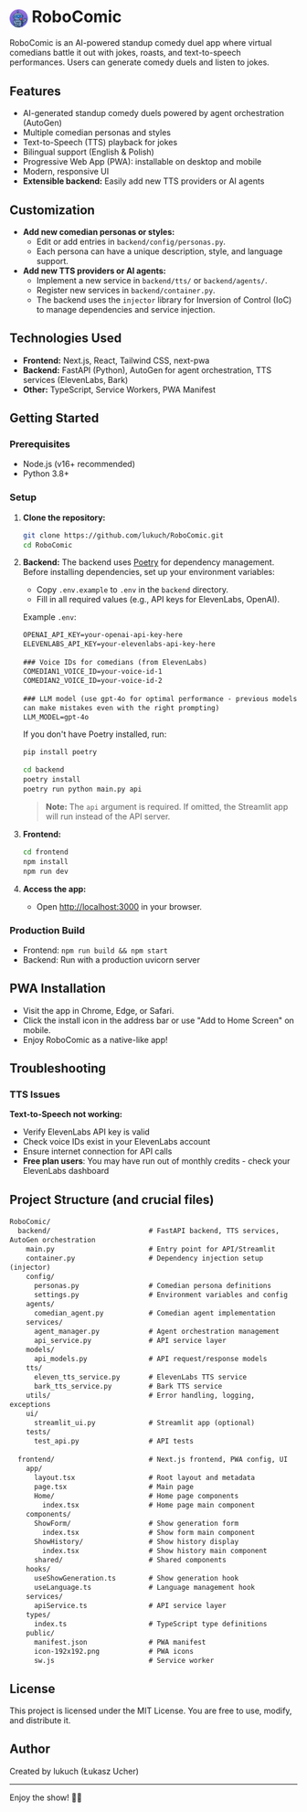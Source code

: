# <img src="frontend/public/icon-192x192.png" alt="RoboComic Icon" width="32" style="vertical-align:middle;"/> RoboComic

RoboComic is an AI-powered standup comedy duel app where virtual comedians battle it out with jokes, roasts, and text-to-speech performances. Users can generate comedy duels and listen to jokes.

## Features
- AI-generated standup comedy duels powered by agent orchestration (AutoGen)
- Multiple comedian personas and styles
- Text-to-Speech (TTS) playback for jokes
- Bilingual support (English & Polish)
- Progressive Web App (PWA): installable on desktop and mobile
- Modern, responsive UI
- **Extensible backend:** Easily add new TTS providers or AI agents

## Customization

- **Add new comedian personas or styles:**
  - Edit or add entries in `backend/config/personas.py`.
  - Each persona can have a unique description, style, and language support.
- **Add new TTS providers or AI agents:**
  - Implement a new service in `backend/tts/` or `backend/agents/`.
  - Register new services in `backend/container.py`.
  - The backend uses the `injector` library for Inversion of Control (IoC) to manage dependencies and service injection.

## Technologies Used
- **Frontend:** Next.js, React, Tailwind CSS, next-pwa
- **Backend:** FastAPI (Python), AutoGen for agent orchestration, TTS services (ElevenLabs, Bark)
- **Other:** TypeScript, Service Workers, PWA Manifest

## Getting Started

### Prerequisites
- Node.js (v16+ recommended)
- Python 3.8+

### Setup
1. **Clone the repository:**
   ```bash
   git clone https://github.com/lukuch/RoboComic.git
   cd RoboComic
   ```
2. **Backend:**
   The backend uses [Poetry](https://python-poetry.org/) for dependency management.
   Before installing dependencies, set up your environment variables:
   - Copy `.env.example` to `.env` in the `backend` directory.
   - Fill in all required values (e.g., API keys for ElevenLabs, OpenAI).

   Example `.env`:
   ```env
   OPENAI_API_KEY=your-openai-api-key-here
   ELEVENLABS_API_KEY=your-elevenlabs-api-key-here

   ### Voice IDs for comedians (from ElevenLabs)
   COMEDIAN1_VOICE_ID=your-voice-id-1
   COMEDIAN2_VOICE_ID=your-voice-id-2

   ### LLM model (use gpt-4o for optimal performance - previous models can make mistakes even with the right prompting)
   LLM_MODEL=gpt-4o
   ```

   If you don't have Poetry installed, run:
   ```bash
   pip install poetry
   ```
   ```bash
   cd backend
   poetry install
   poetry run python main.py api
   ```
   > **Note:** The `api` argument is required. If omitted, the Streamlit app will run instead of the API server.
3. **Frontend:**
   ```bash
   cd frontend
   npm install
   npm run dev
   ```
4. **Access the app:**
   - Open [http://localhost:3000](http://localhost:3000) in your browser.

### Production Build
- Frontend: `npm run build && npm start`
- Backend: Run with a production uvicorn server

## PWA Installation
- Visit the app in Chrome, Edge, or Safari.
- Click the install icon in the address bar or use "Add to Home Screen" on mobile.
- Enjoy RoboComic as a native-like app!

## Troubleshooting

### TTS Issues
**Text-to-Speech not working:**
- Verify ElevenLabs API key is valid
- Check voice IDs exist in your ElevenLabs account
- Ensure internet connection for API calls
- **Free plan users**: You may have run out of monthly credits - check your ElevenLabs dashboard

## Project Structure (and crucial files)
```
RoboComic/
  backend/                        # FastAPI backend, TTS services, AutoGen orchestration
    main.py                       # Entry point for API/Streamlit
    container.py                  # Dependency injection setup (injector)
    config/
      personas.py                 # Comedian persona definitions
      settings.py                 # Environment variables and config
    agents/
      comedian_agent.py           # Comedian agent implementation
    services/
      agent_manager.py            # Agent orchestration management
      api_service.py              # API service layer
    models/
      api_models.py               # API request/response models
    tts/
      eleven_tts_service.py       # ElevenLabs TTS service
      bark_tts_service.py         # Bark TTS service
    utils/                        # Error handling, logging, exceptions
    ui/
      streamlit_ui.py             # Streamlit app (optional)
    tests/
      test_api.py                 # API tests

  frontend/                       # Next.js frontend, PWA config, UI
    app/
      layout.tsx                  # Root layout and metadata
      page.tsx                    # Main page
      Home/                       # Home page components
        index.tsx                 # Home page main component
    components/
      ShowForm/                   # Show generation form
        index.tsx                 # Show form main component
      ShowHistory/                # Show history display
        index.tsx                 # Show history main component
      shared/                     # Shared components
    hooks/
      useShowGeneration.ts        # Show generation hook
      useLanguage.ts              # Language management hook
    services/
      apiService.ts               # API service layer
    types/
      index.ts                    # TypeScript type definitions
    public/
      manifest.json               # PWA manifest
      icon-192x192.png            # PWA icons
      sw.js                       # Service worker
```

## License

This project is licensed under the MIT License. You are free to use, modify, and distribute it.

## Author
Created by lukuch (Łukasz Ucher)

---
Enjoy the show! 🤖🎤


